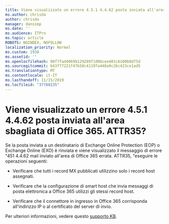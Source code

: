 ```yaml
---
title: Viene visualizzato un errore 4.5.1 4.4.62 posta inviata all'area sbagliata di Office 365. ATTR35?
ms.author: chrisda
author: chrisda
manager: dansimp
ms.date: ''
ms.audience: ITPro
ms.topic: article
ROBOTS: NOINDEX, NOFOLLOW
localization_priority: Normal
ms.custom: 1938
ms.assetid: ''
ms.openlocfilehash: 08f7fad4069b129289f1d06cee401c6100b0d75d
ms.sourcegitcommit: b43f77221f47b50c41197a448a9c26c423ce1ad5
ms.translationtype: MT
ms.contentlocale: it-IT
ms.lasthandoff: 11/15/2019
ms.locfileid: "37769235"
---
```

# <a name="are-you-seeing-error-451-4462-mail-sent-to-the-wrong-office-365-region-attr35"></a>Viene visualizzato un errore 4.5.1 4.4.62 posta inviata all'area sbagliata di Office 365. ATTR35?

Se la posta inviata a un destinatario di Exchange Online Protection (EOP) o Exchange Online (EXO) è rinviata e viene visualizzato il messaggio di errore "451 4.4.62 mail inviato all'area di Office 365 errata. ATTR35, "eseguire le operazioni seguenti:

- Verificare che tutti i record MX pubblicati utilizzino solo i record host assegnati.

- Verificare che la configurazione di smart host che invia messaggi di posta elettronica a Office 365 utilizzi gli stessi record host.

- Verificare che il connettore in ingresso in Office 365 corrisponda all'indirizzo IP o al certificato del server di invio.

Per ulteriori informazioni, vedere questo [supporto KB](https://support.microsoft.com/help/4057301/attr35-response-code-when-mail-is-sent-to-eop-exo).
